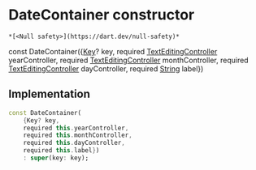 


# DateContainer constructor




    *[<Null safety>](https://dart.dev/null-safety)*


const
DateContainer({[Key](https://api.flutter.dev/flutter/foundation/Key-class.html)? key, required [TextEditingController](https://api.flutter.dev/flutter/widgets/TextEditingController-class.html) yearController, required [TextEditingController](https://api.flutter.dev/flutter/widgets/TextEditingController-class.html) monthController, required [TextEditingController](https://api.flutter.dev/flutter/widgets/TextEditingController-class.html) dayController, required [String](https://api.flutter.dev/flutter/dart-core/String-class.html) label})





## Implementation

```dart
const DateContainer(
    {Key? key,
    required this.yearController,
    required this.monthController,
    required this.dayController,
    required this.label})
    : super(key: key);
```







